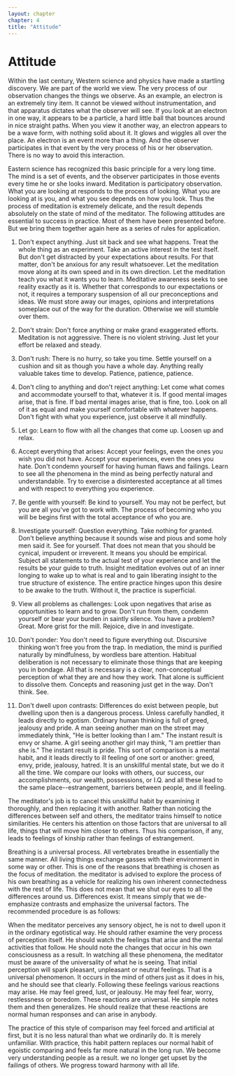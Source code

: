 ```yaml
---
layout: chapter
chapter: 4
title: "Attitude"
---
```


# Attitude

Within the last century, Western science and physics have made a startling discovery. We are part of the world we view. The very process of our observation changes the things we observe. As an example, an electron is an extremely tiny item. It cannot be viewed without instrumentation, and that apparatus dictates what the observer will see. If you look at an electron in one way, it appears to be a particle, a hard little ball that bounces around in nice straight paths. When you view it another way, an electron appears to be a wave form, with nothing solid about it. It glows and wiggles all over the place. An electron is an event more than a thing. And the observer participates in that event by the very process of his or her observation. There is no way to avoid this interaction.

Eastern science has recognized this basic principle for a very long time. The mind is a set of events, and the observer participates in those events every time he or she looks inward. Meditation is participatory observation. What you are looking at responds to the process of looking. What you are looking at is you, and what you see depends on how you look. Thus the process of meditation is extremely delicate, and the result depends absolutely on the state of mind of the meditator. The following attitudes are essential to success in practice. Most of them have been presented before. But we bring them together again here as a series of rules for application.


1. Don't expect anything. Just sit back and see what happens. Treat the whole thing as an experiment. Take an active interest in the test itself. But don't get distracted by your expectations about results. For that matter, don't be anxious for any result whatsoever. Let the meditation move along at its own speed and in its own direction. Let the meditation teach you what it wants you to learn. Meditative awareness seeks to see reality exactly as it is. Whether that corresponds to our expectations or not, it requires a temporary suspension of all our preconceptions and ideas. We must store away our images, opinions and interpretations someplace out of the way for the duration. Otherwise we will stumble over them.

2. Don't strain: Don't force anything or make grand exaggerated efforts. Meditation is not aggressive. There is no violent striving. Just let your effort be relaxed and steady.

3. Don't rush: There is no hurry, so take you time. Settle yourself on a cushion and sit as though you have a whole day. Anything really valuable takes time to develop. Patience, patience, patience.

4. Don't cling to anything and don't reject anything: Let come what comes and accommodate yourself to that, whatever it is. If good mental images arise, that is fine. If bad mental images arise, that is fine, too. Look on all of it as equal and make yourself comfortable with whatever happens. Don't fight with what you experience, just observe it all mindfully.

5. Let go: Learn to flow with all the changes that come up. Loosen up and relax.

6. Accept everything that arises: Accept your feelings, even the ones you wish you did not have. Accept your experiences, even the ones you hate. Don't condemn yourself for having human flaws and failings. Learn to see all the phenomena in the mind as being perfectly natural and understandable. Try to exercise a disinterested acceptance at all times and with respect to everything you experience.

7. Be gentle with yourself: Be kind to yourself. You may not be perfect, but you are all you've got to work with. The process of becoming who you will be begins first with the total acceptance of who you are.

8. Investigate yourself: Question everything. Take nothing for granted. Don't believe anything because it sounds wise and pious and some holy men said it. See for yourself. That does not mean that you should be cynical, impudent or irreverent. It means you should be empirical. Subject all statements to the actual test of your experience and let the results be your guide to truth. Insight meditation evolves out of an inner longing to wake up to what is real and to gain liberating insight to the true structure of existence. The entire practice hinges upon this desire to be awake to the truth. Without it, the practice is superficial.

9. View all problems as challenges: Look upon negatives that arise as opportunities to learn and to grow. Don't run from them, condemn yourself or bear your burden in saintly silence. You have a problem? Great. More grist for the mill. Rejoice, dive in and investigate.

10. Don't ponder: You don't need to figure everything out. Discursive thinking won't free you from the trap. In mediation, the mind is purified naturally by mindfulness, by wordless bare attention. Habitual deliberation is not necessary to eliminate those things that are keeping you in bondage. All that is necessary is a clear, non-conceptual perception of what they are and how they work. That alone is sufficient to dissolve them. Concepts and reasoning just get in the way. Don't think. See.

11. Don't dwell upon contrasts: Differences do exist between people, but dwelling upon then is a dangerous process. Unless carefully handled, it leads directly to egotism. Ordinary human thinking is full of greed, jealousy and pride. A man seeing another man on the street may immediately think, "He is better looking than I am." The instant result is envy or shame. A girl seeing another girl may think, "I am prettier than she is." The instant result is pride. This sort of comparison is a mental habit, and it leads directly to ill feeling of one sort or another: greed, envy, pride, jealousy, hatred. It is an unskillful mental state, but we do it all the time. We compare our looks with others, our success, our accomplishments, our wealth, possessions, or I.Q. and all these lead to the same place--estrangement, barriers between people, and ill feeling.


The meditator's job is to cancel this unskillful habit by examining it thoroughly, and then replacing it with another. Rather than noticing the differences between self and others, the meditator trains himself to notice similarities. He centers his attention on those factors that are universal to all life, things that will move him closer to others. Thus his comparison, if any, leads to feelings of kinship rather than feelings of estrangement.

Breathing is a universal process. All vertebrates breathe in essentially the same manner. All living things exchange gasses with their environment in some way or other. This is one of the reasons that breathing is chosen as the focus of meditation. the meditator is advised to explore the process of his own breathing as a vehicle for realizing his own inherent connectedness with the rest of life. This does not mean that we shut our eyes to all the differences around us. Differences exist. It means simply that we de-emphasize contrasts and emphasize the universal factors. The recommended procedure is as follows:

When the meditator perceives any sensory object, he is not to dwell upon it in the ordinary egotistical way. He should rather examine the very process of perception itself. He should watch the feelings that arise and the mental activities that follow. He should note the changes that occur in his own consciousness as a result. In watching all these phenomena, the meditator must be aware of the universality of what he is seeing. That initial perception will spark pleasant, unpleasant or neutral feelings. That is a universal phenomenon. It occurs in the mind of others just as it does in his, and he should see that clearly. Following these feelings various reactions may arise. He may feel greed, lust, or jealousy. He may feel fear, worry, restlessness or boredom. These reactions are universal. He simple notes them and then generalizes. He should realize that these reactions are normal human responses and can arise in anybody.

The practice of this style of comparison may feel forced and artificial at first, but it is no less natural than what we ordinarily do. It is merely unfamiliar. With practice, this habit pattern replaces our normal habit of egoistic comparing and feels far more natural in the long run. We become very understanding people as a result. we no longer get upset by the failings of others. We progress toward harmony with all life.
